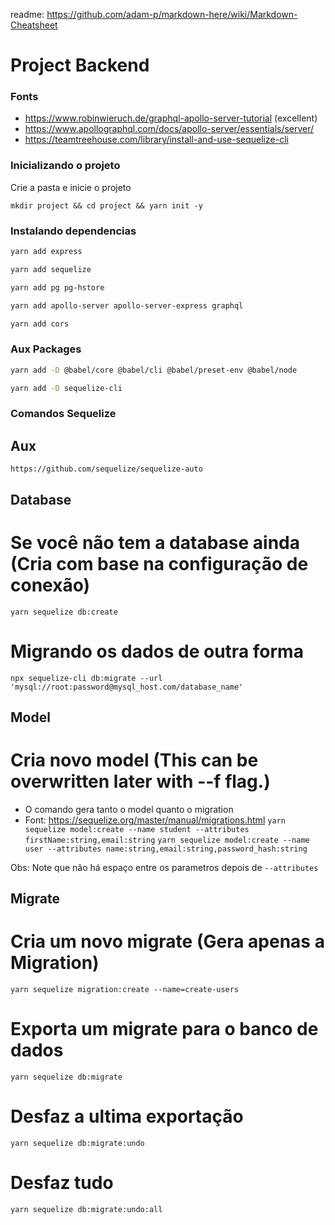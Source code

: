 readme: https://github.com/adam-p/markdown-here/wiki/Markdown-Cheatsheet

# Project Backend

### Fonts

 - https://www.robinwieruch.de/graphql-apollo-server-tutorial (excellent)
 - https://www.apollographql.com/docs/apollo-server/essentials/server/
 - https://teamtreehouse.com/library/install-and-use-sequelize-cli

### Inicializando o projeto

Crie a pasta e inicie o projeto

`mkdir project && cd project && yarn init -y`

### Instalando dependencias

```sh
yarn add express

yarn add sequelize

yarn add pg pg-hstore

yarn add apollo-server apollo-server-express graphql

yarn add cors
```

### Aux Packages

```sh
yarn add -D @babel/core @babel/cli @babel/preset-env @babel/node

yarn add -D sequelize-cli
```

### Comandos Sequelize

## Aux

`https://github.com/sequelize/sequelize-auto`


## Database

# Se você não tem a database ainda (Cria com base na configuração de conexão)
`yarn sequelize db:create`

# Migrando os dados de outra forma
`npx sequelize-cli db:migrate --url 'mysql://root:password@mysql_host.com/database_name'`



## Model

# Cria novo model (This can be overwritten later with --f flag.)
 - O comando gera tanto o model quanto o migration
 - Font: https://sequelize.org/master/manual/migrations.html
`yarn sequelize model:create --name student --attributes firstName:string,email:string`
`yarn sequelize model:create --name user --attributes name:string,email:string,password_hash:string`

Obs: Note que não há espaço entre os parametros depois de `--attributes`



## Migrate

# Cria um novo migrate (Gera apenas a Migration)
`yarn sequelize migration:create --name=create-users`

# Exporta um migrate para o banco de dados
`yarn sequelize db:migrate`

# Desfaz a ultima exportação
`yarn sequelize db:migrate:undo`

# Desfaz tudo
`yarn sequelize db:migrate:undo:all`
